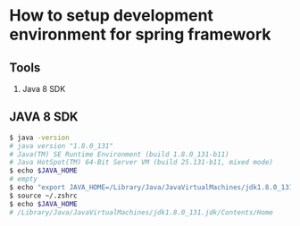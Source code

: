 # How to setup development environment for spring framework

## Tools
1. Java 8 SDK


## JAVA 8 SDK
```bash
$ java -version
# java version "1.8.0_131"
# Java(TM) SE Runtime Environment (build 1.8.0_131-b11)
# Java HotSpot(TM) 64-Bit Server VM (build 25.131-b11, mixed mode)
$ echo $JAVA_HOME
# empty
$ echo "export JAVA_HOME=/Library/Java/JavaVirtualMachines/jdk1.8.0_131.jdk/Contents/Home" >> ~/.zshrc
$ source ~/.zshrc
$ echo $JAVA_HOME
# /Library/Java/JavaVirtualMachines/jdk1.8.0_131.jdk/Contents/Home
```